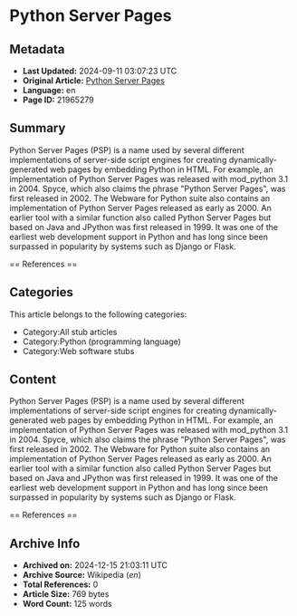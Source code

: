 # Python Server Pages

## Metadata
- **Last Updated:** 2024-09-11 03:07:23 UTC
- **Original Article:** [Python Server Pages](https://en.wikipedia.org/wiki/Python_Server_Pages)
- **Language:** en
- **Page ID:** 21965279

## Summary
Python Server Pages (PSP) is a name used by several different implementations of server-side script engines for creating dynamically-generated web pages by embedding Python in HTML. For example, an implementation of Python Server Pages was released with mod_python 3.1 in 2004.
Spyce, which also claims the phrase "Python Server Pages", was first released in 2002.
The Webware for Python suite also contains an implementation of Python Server Pages released as early as 2000.
An earlier tool with a similar function also called Python Server Pages but based on Java and JPython was first released in 1999.
It was one of the earliest web development support in Python and has long since been surpassed in popularity by systems such as Django or Flask.


== References ==

## Categories
This article belongs to the following categories:

- Category:All stub articles
- Category:Python (programming language)
- Category:Web software stubs

## Content

Python Server Pages (PSP) is a name used by several different implementations of server-side script engines for creating dynamically-generated web pages by embedding Python in HTML. For example, an implementation of Python Server Pages was released with mod_python 3.1 in 2004.
Spyce, which also claims the phrase "Python Server Pages", was first released in 2002.
The Webware for Python suite also contains an implementation of Python Server Pages released as early as 2000.
An earlier tool with a similar function also called Python Server Pages but based on Java and JPython was first released in 1999.
It was one of the earliest web development support in Python and has long since been surpassed in popularity by systems such as Django or Flask.


== References ==

## Archive Info
- **Archived on:** 2024-12-15 21:03:11 UTC
- **Archive Source:** Wikipedia (_en_)
- **Total References:** 0
- **Article Size:** 769 bytes
- **Word Count:** 125 words
